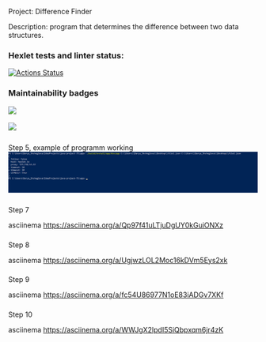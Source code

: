 Project: Difference Finder

Description: program that determines the difference between two data structures.

### Hexlet tests and linter status:
[![Actions Status](https://github.com/DaryaSHCH/java-project-71/workflows/hexlet-check/badge.svg)](https://github.com/DaryaSHCH/java-project-71/actions)
### Maintainability badges
<a href="https://codeclimate.com/github/DaryaSHCH/java-project-71/maintainability"><img src="https://api.codeclimate.com/v1/badges/fd0275bc7227caa79e7e/maintainability" /></a>

<a href="https://codeclimate.com/github/DaryaSHCH/java-project-71/test_coverage"><img src="https://api.codeclimate.com/v1/badges/fd0275bc7227caa79e7e/test_coverage" /></a>

###
Step 5, example of programm working
![Image alt](https://github.com/DaryaSHCH/Images/blob/main/Diifer%20step%205.png)
###
Step 7

asciinema 
https://asciinema.org/a/Qp97f41uLTjuDgUY0kGuiONXz

###
Step 8

asciinema 
https://asciinema.org/a/UgjwzLOL2Moc16kDVm5Eys2xk

### 
Step 9 

asciinema
https://asciinema.org/a/fc54U86977N1oE83iADGv7XKf

###
Step 10

asciinema
https://asciinema.org/a/WWJgX2lpdI5SiQbpxqm6jr4zK
